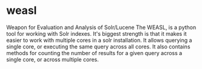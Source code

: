 weasl
=====

Weapon for Evaluation and Analysis of Solr/Lucene
The WEASL, is a python tool for working with Solr indexes.  It's biggest
strength is that it makes it easier to work with multiple cores in a solr
installation.  It allows querying a single core, or executing the same query
across all cores.  It also contains methods for counting the number of results
for a given query across a single core, or across multiple cores.


